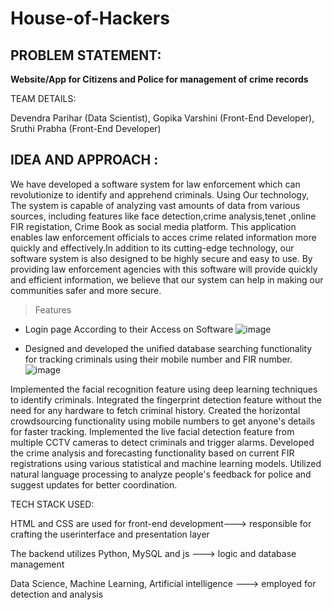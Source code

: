 # House-of-Hackers

## PROBLEM STATEMENT:

**Website/App for Citizens and Police for management of crime records**

TEAM DETAILS:

Devendra Parihar (Data Scientist),
Gopika Varshini (Front-End Developer),
Sruthi Prabha (Front-End Developer)

## IDEA AND APPROACH :

We have developed a software system for law enforcement which can revolutionize to identify and apprehend criminals. Using Our technology, The system is capable of analyzing vast amounts of data from various sources, including features like face detection,crime analysis,tenet ,online FIR registation, Crime Book as social media platform.
This application enables law enforcement officials to acces crime related information more quickly and effectively.In addition to its cutting-edge technology, our software system is also designed to be highly secure and easy to use.
By providing law enforcement agencies with this software will provide quickly and efficient information, we believe that our system can help in making our communities safer and more secure.

> Features 
* Login page According to their Access on Software
![image](https://user-images.githubusercontent.com/54232149/232333722-17fcb5d8-f478-4658-8149-93fa13b1c675.png)

* Designed and developed the unified database searching functionality for tracking criminals using their mobile number and FIR number.
![image](https://user-images.githubusercontent.com/54232149/232333664-f05984fd-919e-4ea7-a97d-78ffdcdb19ff.png)


Implemented the facial recognition feature using deep learning techniques to identify criminals.
Integrated the fingerprint detection feature without the need for any hardware to fetch criminal history.
Created the horizontal crowdsourcing functionality using mobile numbers to get anyone's details for faster tracking.
Implemented the live facial detection feature from multiple CCTV cameras to detect criminals and trigger alarms.
Developed the crime analysis and forecasting functionality based on current FIR registrations using various statistical and machine learning models.
Utilized natural language processing to analyze people's feedback for police and suggest updates for better coordination.



TECH STACK USED:

HTML and CSS are used for front-end development---> responsible for crafting the userinterface and presentation layer

The backend utilizes Python, MySQL and js ---> logic and database management 

Data Science, Machine Learning, Artificial intelligence ---> employed for detection and analysis


 
